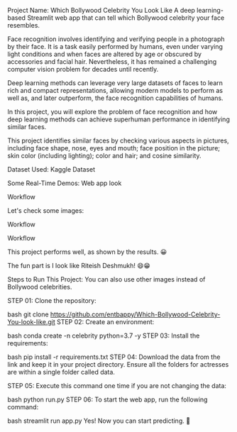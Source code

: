 Project Name: Which Bollywood Celebrity You Look Like
A deep learning-based Streamlit web app that can tell which Bollywood celebrity your face resembles.

Face recognition involves identifying and verifying people in a photograph by their face. It is a task easily performed by humans, even under varying light conditions and when faces are altered by age or obscured by accessories and facial hair. Nevertheless, it has remained a challenging computer vision problem for decades until recently.

Deep learning methods can leverage very large datasets of faces to learn rich and compact representations, allowing modern models to perform as well as, and later outperform, the face recognition capabilities of humans.

In this project, you will explore the problem of face recognition and how deep learning methods can achieve superhuman performance in identifying similar faces.


This project identifies similar faces by checking various aspects in pictures, including face shape, nose, eyes and mouth; face position in the picture; skin color (including lighting); color and hair; and cosine similarity.

Dataset Used: Kaggle Dataset

Some Real-Time Demos:
Web app look

Workflow

Let's check some images:

Workflow

Workflow

This project performs well, as shown by the results. 😀

The fun part is I look like Riteish Deshmukh! 😄😁

Steps to Run This Project:
You can also use other images instead of Bollywood celebrities.

STEP 01: Clone the repository:

bash
git clone https://github.com/entbappy/Which-Bollywood-Celebrity-You-look-like.git
STEP 02: Create an environment:

bash
conda create -n celebrity python=3.7 -y
STEP 03: Install the requirements:

bash
pip install -r requirements.txt
STEP 04: Download the data from the link and keep it in your project directory. Ensure all the folders for actresses are within a single folder called data.

STEP 05: Execute this command one time if you are not changing the data:

bash
python run.py
STEP 06: To start the web app, run the following command:

bash
streamlit run app.py
Yes! Now you can start predicting. 🙂
